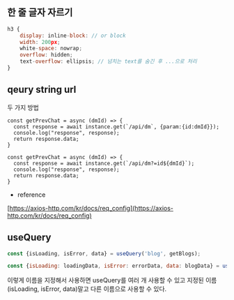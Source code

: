 ## 한 줄 글자 자르기

```jsx
h3 {
	display: inline-block: // or block
	width: 200px;
	white-space: nowrap;
	overflow: hidden;
	text-overflow: ellipsis; // 넘치는 text를 숨긴 후 ...으로 처리
}
```

## qeury string url

두 가지 방법

```
const getPrevChat = async (dmId) => {
  const response = await instance.get(`/api/dm`, {param:{id:dmId}});
  console.log("response", response);
  return response.data;
}
```

```
const getPrevChat = async (dmId) => {
  const response = await instance.get(`/api/dm?=id${dmId}`);
  console.log("response", response);
  return response.data;
}
```

- reference

[https://axios-http.com/kr/docs/req_config](https://axios-http.com/kr/docs/req_config)

## useQuery

```jsx
const {isLoading, isError, data} = useQuery('blog', getBlogs);
```

```jsx
const {isLoading: loadingData, isError: errorData, data: blogData} = useQuery('blog', getBlogs);
```

이렇게 이름을 지정해서 사용하면 useQuery를 여러 개 사용할 수 있고 지정된 이름(isLoading, isError, data)말고 다른 이름으로 사용할 수 있다.
